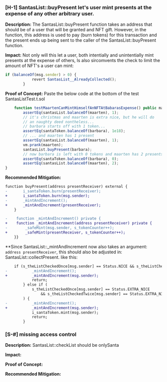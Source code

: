 ### [H-1]  SantasList::buyPresent let's user mint presents at the expense of any other arbitrary user.

**Description:** 
The SantasList::buyPresent function takes an address that should be of a user that will be granted and NFT gift. However, in the function, this address is used to pay (burn tokens) for this transaction and the present ends up being sent to the caller of the SantasList::buyPresent function.

**Impact:** Not only will this let a user, both intentially and unintentially mint presents at the expense of others, Is also sircomvents the check to limit the amount of NFT's a user can mint:
```javascript
if (balanceOf(msg.sender) > 0) {
            revert SantasList__AlreadyCollected();
        }
```  

**Proof of Concept:**
Paste the below code at the bottom of the test SantasListTest.t.sol

```javascript
    function testMaartenCanMintHimselfAnNFTAtBabarasExpense() public maartenIsExtraNice barbaraIsExtraNice {
        assertEq(santasList.balanceOf(maarten), 1);
        // it's christmas and maarten is extra nice, but he will do
        // an naughty deed nontheless...
        // barbara starts off with 1 token...
        assertEq(santaToken.balanceOf(barbara), 1e18);
        // ... and maarten has 1 present
        assertEq(santasList.balanceOf(maarten), 1);
        vm.prank(maarten);
        santasList.buyPresent(barbara);
        // now barbara is left with 0 tokens and maarten has 2 presents
        assertEq(santaToken.balanceOf(barbara), 0);
        assertEq(santasList.balanceOf(maarten), 2);
}
```

**Recommended Mitigation:** 
```diff
function buyPresent(address presentReceiver) external {
-       i_santaToken.burn(presentReceiver);
+       i_santaToken.burn(msg.sender);
-       _mintAndIncrement();
+       _mintAndIncrement(presentReceiver);
    }

-    function _mintAndIncrement() private {
+    function _mintAndIncrement(address presentReceiver) private {
-        _safeMint(msg.sender, s_tokenCounter++);
+        _safeMint(presentReceiver, s_tokenCounter++);   
    }}
```
**Since SantasList::_mintAndIncrement now also takes an argument: `address presentReceiver`, this should also be adjusted in: SantasList::collectPresent.
like this:
``` diff
    if (s_theListCheckedOnce[msg.sender] == Status.NICE && s_theListCheckedTwice[msg.sender] == Status.NICE) {
-           _mintAndIncrement();
+           _mintAndIncrement(msg.sender);
            return;
        } else if (
            s_theListCheckedOnce[msg.sender] == Status.EXTRA_NICE
                && s_theListCheckedTwice[msg.sender] == Status.EXTRA_NICE
        ) {
-           _mintAndIncrement();
+           _mintAndIncrement(msg.sender);
            i_santaToken.mint(msg.sender);
            return;
        }
```
### [S-#]  missing access control 


**Description:** 
SantasList::checkList should be onlySanta

**Impact:** 

**Proof of Concept:**

**Recommended Mitigation:** 